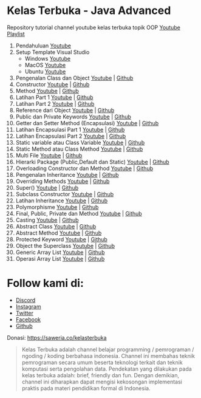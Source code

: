 # Kelas Terbuka - Java Advanced
Repository tutorial channel youtube kelas terbuka topik OOP [Youtube Playlist](https://i.ytimg.com/vi/bxOPd_b0rg4/hqdefault.jpg?sqp=-oaymwEXCOADEI4CSFryq4qpAwkIARUAAIhCGAE=&rs=AOn4CLDgWmfAM79n-2hrgUYWiNu9bk5slw)

1. Pendahuluan [Youtube](https://www.youtube.com/watch?v=bxOPd_b0rg4&list=PLZS-MHyEIRo6V4_vk1s1NcM2HoW5KFG7i&index=1)
2. Setup Template Visual Studio
    - Windows [Youtube](https://www.youtube.com/watch?v=1vY5eNw5OdE&list=PLZS-MHyEIRo6V4_vk1s1NcM2HoW5KFG7i&index=2)
    - MacOS [Youtube](https://www.youtube.com/watch?v=A9tp4k3Xaac&list=PLZS-MHyEIRo6V4_vk1s1NcM2HoW5KFG7i&index=3)
    - Ubuntu [Youtube](https://www.youtube.com/watch?v=TgrBFN9wi6c&list=PLZS-MHyEIRo6V4_vk1s1NcM2HoW5KFG7i&index=4)
3. Pengenalan Class dan Object [Youtube](https://www.youtube.com/watch?v=aQRemTq6Two&list=PLZS-MHyEIRo6V4_vk1s1NcM2HoW5KFG7i&index=5) | [Github](/03%20-%20Pengenalan%20Class%20dan%20Object/)
4. Constructor [Youtube](https://www.youtube.com/watch?v=45SxJ9GhEO0&list=PLZS-MHyEIRo6V4_vk1s1NcM2HoW5KFG7i&index=6) | [Github](/04%20-%20Constructor/)
5. Method [Youtube](https://www.youtube.com/watch?v=_0rSpG23zps&list=PLZS-MHyEIRo6V4_vk1s1NcM2HoW5KFG7i&index=7) | [Github](/05%20-%20Method/)
6. Latihan Part 1 [Youtube](https://www.youtube.com/watch?v=bFVfaWXGTYs&list=PLZS-MHyEIRo6V4_vk1s1NcM2HoW5KFG7i&index=8) | [Github](/06%20-%20Latihan%20Part%201/)
7. Latihan Part 2 [Youtube](https://www.youtube.com/watch?v=xkvogoEqNLM&list=PLZS-MHyEIRo6V4_vk1s1NcM2HoW5KFG7i&index=9) | [Github](/07%20-%20Latihan%20Part%202/)
8. Reference dari Object [Youtube](https://www.youtube.com/watch?v=iLyKXuH5xis&list=PLZS-MHyEIRo6V4_vk1s1NcM2HoW5KFG7i&index=10) | [Github](/08%20-%20Reference%20dari%20Object/)
9. Public dan Private Keywords [Youtube](https://www.youtube.com/watch?v=aRb7SO6iiqE&list=PLZS-MHyEIRo6V4_vk1s1NcM2HoW5KFG7i&index=11) | [Github](/09%20-%20Public%20dan%20private%20keywords/)
10. Getter dan Setter Method (Encapsulasi) [Youtube](https://www.youtube.com/watch?v=zwDMHJzTUzs&list=PLZS-MHyEIRo6V4_vk1s1NcM2HoW5KFG7i&index=12) | [Github](/10%20-%20Getter%20dan%20Setter%20Methods%20(Encapsulasi)/)
11. Latihan Encapsulasi Part 1 [Youtube](https://www.youtube.com/watch?v=gI9dI0VG9YU&list=PLZS-MHyEIRo6V4_vk1s1NcM2HoW5KFG7i&index=13) | [Github](/11%20-%20Latihan%20Encapsulasi%20Part%201/)
12. Latihan Encapsulasi Part 2 [Youtube](https://www.youtube.com/watch?v=IJT4VOyo1N8&list=PLZS-MHyEIRo6V4_vk1s1NcM2HoW5KFG7i&index=14) | [Github](/12%20-%20Latihan%20Encapsulasi%20Part%202/)
13. Static variable atau Class Variable [Youtube](https://www.youtube.com/watch?v=hiEwJlBp7Ms&list=PLZS-MHyEIRo6V4_vk1s1NcM2HoW5KFG7i&index=15) | [Github](/13%20-%20Static%20Variable%20atau%20Class%20Variable/)
14. Static Method atau Class Method [Youtube](https://www.youtube.com/watch?v=mud0VZMR7Es&list=PLZS-MHyEIRo6V4_vk1s1NcM2HoW5KFG7i&index=16) | [Github](/14%20-%20Static%20Methods%20atau%20Class%20Methods/)
15. Multi File [Youtube](https://www.youtube.com/watch?v=eS8mDTkGqDA&list=PLZS-MHyEIRo6V4_vk1s1NcM2HoW5KFG7i&index=17) | [Github](/15%20-%20Multi%20File/)
16. Hierarki Package (Public,Default dan  Static) [Youtube](https://www.youtube.com/watch?v=qBPuEU7qpdw&list=PLZS-MHyEIRo6V4_vk1s1NcM2HoW5KFG7i&index=18) | [Github](/16%20-%20Hierarki%20Package%20(Public%2C%20default%2C%20static)/)
17. Overloading Constructor dan Method [Youtube](https://www.youtube.com/watch?v=TTt6v_be0Vk&list=PLZS-MHyEIRo6V4_vk1s1NcM2HoW5KFG7i&index=19) | [Github](/17%20-%20Overloading%20Constructor%20dan%20Method/)
18. Pengenalan Inheritance [Youtube](https://www.youtube.com/watch?v=CXqOqqe7zjo&list=PLZS-MHyEIRo6V4_vk1s1NcM2HoW5KFG7i&index=20) | [Github](/18%20-%20Pengenalan%20Inheritance/)
19. Overriding Methods [Youtube](https://www.youtube.com/watch?v=7okH5nc2LEc&list=PLZS-MHyEIRo6V4_vk1s1NcM2HoW5KFG7i&index=21) | [Github](/19%20-%20Overriding%20Methods/)
20. Super() [Youtube](https://www.youtube.com/watch?v=MMCcP5Lnohs&list=PLZS-MHyEIRo6V4_vk1s1NcM2HoW5KFG7i&index=22) | [Github](/20%20-%20Super()/)
21. Subclass Constructor [Youtube](https://www.youtube.com/watch?v=XHDA2qaTMw4&list=PLZS-MHyEIRo6V4_vk1s1NcM2HoW5KFG7i&index=23) | [Github](/21%20-%20Subclass%20Constructor/)
22. Latihan Inheritance [Youtube](https://www.youtube.com/watch?v=3s-RAtdv5Oo&list=PLZS-MHyEIRo6V4_vk1s1NcM2HoW5KFG7i&index=24) | [Github](/22%20-%20Latihan%20Inheritance/)
23. Polymorphisme [Youtube](https://www.youtube.com/watch?v=hvrS5b0k4Jk&list=PLZS-MHyEIRo6V4_vk1s1NcM2HoW5KFG7i&index=25) | [Github](/23%20-%20Polymorphisme/)
24. Final, Public, Private dan Method [Youtube](https://www.youtube.com/watch?v=ZIvoHsm1PpM&list=PLZS-MHyEIRo6V4_vk1s1NcM2HoW5KFG7i&index=26) | [Github](/24%20-%20Final%2C%20Public%2C%20Private%20Keyword%20(Inheritance)/)
25. Casting [Youtube](https://www.youtube.com/watch?v=MoIORVH4LwI&list=PLZS-MHyEIRo6V4_vk1s1NcM2HoW5KFG7i&index=27) | [Github](/25%20-%20Casting/)
26. Abstract Class [Youtube](https://www.youtube.com/watch?v=7N3lxM05cw0&list=PLZS-MHyEIRo6V4_vk1s1NcM2HoW5KFG7i&index=28) | [Github](/26%20-%20Abstract%20Class/)
27. Abstract Method [Youtube](https://www.youtube.com/watch?v=meuCc-RVGyI&list=PLZS-MHyEIRo6V4_vk1s1NcM2HoW5KFG7i&index=29) | [Github](/27%20-%20Abstract%20Method/)
28. Protected Keyword [Youtube](https://www.youtube.com/watch?v=owU4W-DbCFQ&list=PLZS-MHyEIRo6V4_vk1s1NcM2HoW5KFG7i&index=30) | [Github](/28%20-%20Protected%20Keyword/)
29. Object the Superclass [Youtube](https://www.youtube.com/watch?v=9EfRK80X4pM&list=PLZS-MHyEIRo6V4_vk1s1NcM2HoW5KFG7i&index=31) | [Github](/29%20-%20Object%20the%20Superclass/)
30. Generic Array List [Youtube](https://www.youtube.com/watch?v=GTjuHxcBeJg&list=PLZS-MHyEIRo6V4_vk1s1NcM2HoW5KFG7i&index=32) | [Github](/30%20-%20Generic%20Array%20List/)
31. Operasi Array List [Youtube](https://www.youtube.com/watch?v=nUmr7xTamBg&list=PLZS-MHyEIRo6V4_vk1s1NcM2HoW5KFG7i&index=33) | [Github]()

# Follow kami di:
- [Discord](https://discord.gg/yRxz2pJgbq)
- [Instagram](https://www.instagram.com/kelasterbuka)
- [Twitter](https://www.twitter.com/kelasterbuka_id)
- [Facebook](https://www.facebook.com/KelasTerbukaIndonesia)
- [Github](https://github.com/kelasterbuka)

Donasi:
https://saweria.co/kelasterbuka

> Kelas Terbuka adalah channel belajar programming / pemrograman / ngoding / koding berbahasa indonesia. Channel ini membahas teknik pemrograman secara umum beserta teknologi terkait dan teknik komputasi serta pengolahan data. 
Pendekatan yang dilakukan pada kelas terbuka adalah:
brief, friendly dan fun. 
Dengan demikian, channel ini diharapkan dapat mengisi kekosongan implementasi praktis pada materi pendidikan formal di Indonesia.